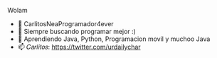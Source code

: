 Wolam

- 👋 CarlitosNeaProgramador4ever
- 👀 Siempre buscando programar mejor :)
- 🌱 Aprendiendo Java, Python, Programacion movil y muchoo Java 
- 📫 𝐶𝑎𝑟𝑙𝑖𝑡𝑜𝑠: https://twitter.com/urdailychar

<!---
CarlitosNea/CarlitosNea is a ✨ special ✨ repository because its `README.md` (this file) appears on your GitHub profile.
You can click the Preview link to take a look at your changes.
--->
